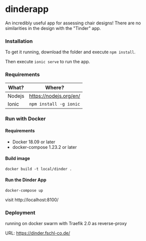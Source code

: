 # dinderapp

An incredibly useful app for assessing chair designs! There are no similarities in the design with the "Tinder" app.

### Installation

To get it running, download the folder and execute `npm install`.

Then execute `ionic serve` to run the app.

### Requirements

| What?      | Where?        | 
| -----------|:-------------:| 
| Nodejs      | https://nodejs.org/en/ | 
| Ionic     | `npm install -g ionic`   |  


### Run with Docker

#### Requirements

- Docker 18.09 or later
- docker-compose 1.23.2 or later

#### Build image

`docker build -t local/dinder .`

#### Run the Dinder App

`docker-compose up`

visit http://localhost:8100/

### Deployment

running on docker swarm with Traefik 2.0 as reverse-proxy

URL: https://dinder.fschl-co.de/

